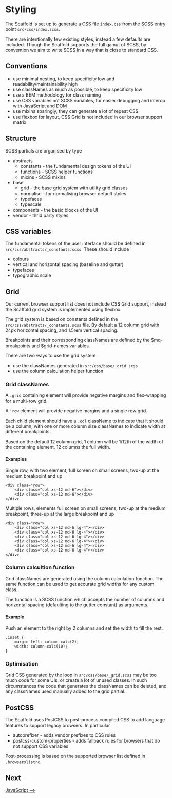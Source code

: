 # Styling

The Scaffold is set up to generate a CSS file `index.css` from the SCSS entry point `src/css/index.scss`.

There are intentionally few existing styles, instead a few defaults are included. Though the Scaffold supports the full gamut of SCSS, by convention we aim to write SCSS in a way that is close to standard CSS.

## Conventions
- use minimal nesting, to keep specificity low and readability/maintainability high
- use classNames as much as possible, to keep specificity low
- use a BEM methodology for class naming
- use CSS variables not SCSS variables, for easier debugging and interop with JavaScript and DOM
- use mixins sparingly, they can generate a lot of repeat CSS
- use flexbox for layout, CSS Grid is not included in our browser support matrix

## Structure
SCSS partials are organised by type

- abstracts
  - constants - the fundamental design tokens of the UI
  - functions - SCSS helper functions
  - mixins - SCSS mixins
- base
  - grid - the base grid system with utility grid classes
  - normalise - for normalising browser default styles
  - typefaces
  - typescale  
- components - the basic blocks of the UI
- vendor - thrid party styles

## CSS variables

The fundamental tokens of the user interface should be defined in `src/css/abstracts/_constants.scss`. These should include
- colours
- vertical and horizontal spacing (baseline and gutter)
- typefaces
- typographic scale


## Grid
Our current browser support list does not include CSS Grid support, instead the Scaffold grid system is implemented using flexbox.

The grid system is based on constants defined in the `src/css/abstracts/_constants.scss` file. By default a 12 column grid with 24px horizontal spacing, and 1.5rem vertical spacing.

Breakpoints and their corresponding classNames are defined by the $mq-breakpoints and $grid-names variables.

There are two ways to use the grid system
- use the classNames generated in `src/css/base/_grid.scss`
- use the column calculation helper function

### Grid classNames
A `.grid` containing element will provide negative margins and flex-wrapping for a multi-row grid.

A `'row` element will provide negative margins and a single row grid.

Each child element should have a `.col` className to indicate that it should be a column, with one or more column size classNames to indicate width at different breakpoints.

Based on the default 12 column grid, 1 column will be 1/12th of the width of the containing element, 12 columns the full width.

#### Examples
Single row, with two element, full screen on small screens, two-up at the medium breakpoint and up
```
<div class="row">
    <div class="col xs-12 md-6"></div>
    <div class="col xs-12 md-6"></div>
</div>
```

Multiple rows, elements full screen on small screens, two-up at the medium breakpoint, three-up at the large breakpoint and up
```
<div class="row">
    <div class="col xs-12 md-6 lg-4"></div>
    <div class="col xs-12 md-6 lg-4"></div>
    <div class="col xs-12 md-6 lg-4"></div>
    <div class="col xs-12 md-6 lg-4"></div>
    <div class="col xs-12 md-6 lg-4"></div>
    <div class="col xs-12 md-6 lg-4"></div>
</div>
```
### Column calcultion function
Grid classNames are generated using the column calculation function. The same function can be used to get accurate grid widths for any custom class.

The function is a SCSS function which accepts the number of columns and horizontal spacing (defaulting to the gutter constant) as arguments. 

#### Example
Push an element to the right by 2 columns and set the width to fill the rest.
```
.inset {
    margin-left: column-calc(2);
    width: column-calc(10);
}
```


### Optimisation

Grid CSS generated by the loop in `src/css/base/_grid.scss` may be too much code for some UIs, or create a lot of unused classes. In such circumstances the code that generates the classNames can be deleted, and any classNames used manually added to the grid partial.



## PostCSS
The Scaffold uses PostCSS to post-process compiled CSS to add language features to support legacy browsers. In particular

- autoprefixer - adds vendor prefixes to CSS rules
- postcss-custom-properties - adds fallback rules for browsers that do not support CSS variables

Post-processing is based on the supported browser list defined in `.browserslistrc`. 



## Next
[JavaScript ⟶]('./javascript.md')
